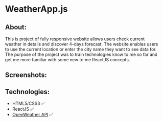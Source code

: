 # WeatherApp.js

## About:

This is project of fully responsive website allows users check current weather in details and discover 4-days forecast. The website enables users to use the current location or enter the city name they want to see data for. The purpose of the project was to train technologies know to me so far and get me more familiar with some new to me ReactJS concepts.

## Screenshots:


## Technologies:

- HTML5/CSS3 :white_check_mark:
- ReactJS :white_check_mark: 
- [OpenWeather API](https://openweathermap.org/api) :white_check_mark: 
